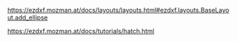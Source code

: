 https://ezdxf.mozman.at/docs/layouts/layouts.html#ezdxf.layouts.BaseLayout.add_ellipse

https://ezdxf.mozman.at/docs/tutorials/hatch.html



